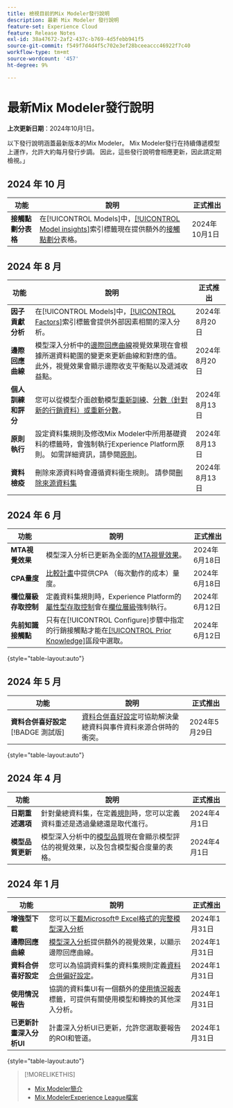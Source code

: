 ```yaml
---
title: 檢視目前的Mix Modeler發行說明
description: 最新 Mix Modeler 發行說明
feature-set: Experience Cloud
feature: Release Notes
exl-id: 38a47672-2af2-437c-b769-4d5febb941f5
source-git-commit: f549f7d4d4f5c702e3ef28bceeaccc46922f7c40
workflow-type: tm+mt
source-wordcount: '457'
ht-degree: 9%

---
```


# 最新Mix Modeler發行說明

**上次更新日期**：2024年10月1日。

以下發行說明涵蓋最新版本的Mix Modeler。 Mix Modeler發行在持續傳遞模型上運作，允許大約每月發行步調。 因此，這些發行說明會相應更新，因此請定期檢視。」

## 2024 年 10 月

| 功能 | 說明 | 正式推出 |
|---|---|---|
| **接觸點劃分表格** | 在[!UICONTROL Models]中，[[!UICONTROL Model insights]](/help/models/insights.md#factors)索引標籤現在提供額外的[接觸點劃分](../models/insights.md#touchpoint-breakdown)表格。 | 2024年10月1日 |

## 2024 年 8 月

| 功能 | 說明 | 正式推出 |
|---|---|---|
| **因子貢獻分析** | 在[!UICONTROL Models]中，[[!UICONTROL Factors]](/help/models/insights.md#factors)索引標籤會提供外部因素相關的深入分析。 | 2024年8月20日 |
| **邊際回應曲線** | 模型深入分析中的[邊際回應曲線](/help/models/insights.md#model-insights-1)視覺效果現在會根據所選資料範圍的變更來更新曲線和對應的值。 此外，視覺效果會顯示邊際收支平衡點以及遞減收益點。 | 2024年8月20日 |
| **個人訓練和評分** | 您可以從模型介面啟動模型[重新訓練](/help/models/overview.md#re-train)、[分數（針對新的行銷資料）或重新分數](/help/models/overview.md#score-or-re-score)。 | 2024年8月13日 |
| **原則執行** | 設定資料集規則及修改Mix Modeler中所用基礎資料的標籤時，會強制執行Experience Platform原則。 如需詳細資訊，請參閱[原則](../data-governance/policies.md)。 | 2024年8月13日 |
| **資料檢疫** | 刪除來源資料時會遵循資料衛生規則。 請參閱[刪除來源資料集](../harmonize-data/dataset-rules.md#delete-a-source-dataset) | 2024年8月13日 |

## 2024 年 6 月

| 功能 | 說明 | 正式推出 |
|---|---|---|
| **MTA視覺效果** | 模型深入分析已更新為全面的[MTA視覺效果](../models/insights.md#attribution)。 | 2024年6月18日 |
| **CPA量度** | [比較計畫](../plans/compare.md)中提供CPA （每次動作的成本）量度。 | 2024年6月18日 |
| **欄位層級存取控制** | 定義資料集規則時，Experience Platform的[屬性型存取控制](https://experienceleague.adobe.com/en/docs/experience-platform/access-control/abac/overview)會在[欄位層級](../harmonize-data/dataset-rules.md#field-level-access-control)強制執行。 | 2024年6月12日 |
| **先前知識接觸點** | 只有在[!UICONTROL Configure]步驟中指定的行銷接觸點才能在[[!UICONTROL Prior Knowledge]](../models/create.md)區段中選取。 | 2024年6月12日 |

{style="table-layout:auto"}

## 2024 年 5 月

| 功能 | 說明 | 正式推出 |
|---|---|---|
| **資料合併喜好設定** [!BADGE 測試版] | [資料合併喜好設定](../harmonize-data/dataset-rules.md#data-merge-preferences)可協助解決彙總資料與事件資料來源合併時的衝突。 | 2024年5月29日 |

{style="table-layout:auto"}




## 2024 年 4 月

| 功能 | 說明 | 正式推出 |
|---|---|---|
| **日期重述選項** | 針對彙總資料集，在定義[規則](../harmonize-data/dataset-rules.md)時，您可以定義資料重述是透過彙總還是取代進行。 | 2024年4月1日 |
| **模型品質更新** | 模型深入分析中的[模型品質](/help/models/insights.md)現在會顯示模型評估的視覺效果，以及包含模型擬合度量的表格。 | 2024年4月1日 |


## 2024 年 1 月

| 功能 | 說明 | 正式推出 |
|---|---|---|
| **增強型下載** | 您可以[下載Microsoft® Excel格式的完整模型深入分析](../models/insights.md) | 2024年1月31日 |
| **邊際回應曲線** | [模型深入分析](../models/insights.md)提供額外的視覺效果，以顯示邊際回應曲線。 | 2024年1月31日 |
| **資料合併喜好設定** | 您可以為協調資料集的資料集規則定義[資料合併偏好設定](../harmonize-data/dataset-rules.md#data-merge-preferences)。 | 2024年1月31日 |
| **使用情況報告** | 協調的資料集UI有一個額外的[使用情況報表](../harmonize-data/usage-report.md)標籤，可提供有關使用模型和轉換的其他深入分析。 | 2024年1月31日 |
| **已更新計畫深入分析UI** | 計畫深入分析UI已更新，允許您選取要報告的ROI和管道。 | 2024年1月31日 |

{style="table-layout:auto"}


>[!MORELIKETHIS]
>
>* [Mix Modeler簡介](https://business.adobe.com/products/experience-platform/planning-and-measurement.html)
>* [Mix ModelerExperience League檔案](https://experienceleague.adobe.com/zh-hant/docs/mix-modeler)
